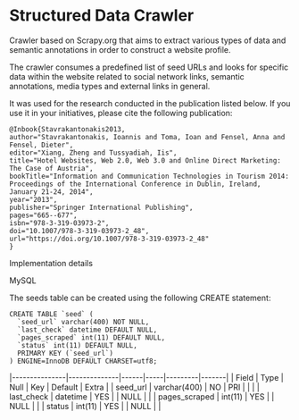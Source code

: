 # Structured Data Crawler
Crawler based on Scrapy.org that aims to extract various types of data and semantic annotations in order to construct a website profile.

The crawler consumes a predefined list of seed URLs and looks for specific data within the website related to social network links, semantic annotations, media types and external links in general.

It was used for the research conducted in the publication listed below. If you use it in your initiatives, please cite the following publication:
```
@Inbook{Stavrakantonakis2013,
author="Stavrakantonakis, Ioannis and Toma, Ioan and Fensel, Anna and Fensel, Dieter",
editor="Xiang, Zheng and Tussyadiah, Iis",
title="Hotel Websites, Web 2.0, Web 3.0 and Online Direct Marketing: The Case of Austria",
bookTitle="Information and Communication Technologies in Tourism 2014: Proceedings of the International Conference in Dublin, Ireland, January 21-24, 2014",
year="2013",
publisher="Springer International Publishing",
pages="665--677",
isbn="978-3-319-03973-2",
doi="10.1007/978-3-319-03973-2_48",
url="https://doi.org/10.1007/978-3-319-03973-2_48"
}
```


Implementation details

MySQL

The seeds table can be created using the following CREATE statement:
```
CREATE TABLE `seed` (
  `seed_url` varchar(400) NOT NULL,
  `last_check` datetime DEFAULT NULL,
  `pages_scraped` int(11) DEFAULT NULL,
  `status` int(11) DEFAULT NULL,
  PRIMARY KEY (`seed_url`)
) ENGINE=InnoDB DEFAULT CHARSET=utf8;
```

|---------------|--------------|------|-----|---------|-------|
| Field         | Type         | Null | Key | Default | Extra |
| seed_url      | varchar(400) | NO   | PRI |         |       |
| last_check    | datetime     | YES  |     | NULL    |       |
| pages_scraped | int(11)      | YES  |     | NULL    |       |
| status        | int(11)      | YES  |     | NULL    |       |